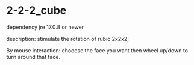 # 2-2-2_cube

dependency jre 17.0.8 or newer


description: stimulate the rotation of rubic 2x2x2;

By mouse interaction: chooose the face you want then wheel up/down to turn around that face.
